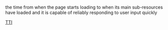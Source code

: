 
the time from when the page starts loading to when its main sub-resources have loaded and it is capable of reliably responding to user input quickly

<a href="https://web.dev/tti/">TTI</a>

